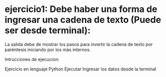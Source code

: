 # ejercicio1: Debe haber una forma de ingresar una cadena de texto (Puede ser desde terminal):
La salida debe de mostrar los pasos para invertir la cadena de texto por paréntesis iniciando por los más internos.

Intrucciones de ejecucion:

Ejercicio en lenguaje Python
  Ejecutar
  Ingresar los datos desde la terminal 
